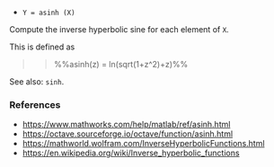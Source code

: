 - `Y = asinh (X)`

Compute the inverse hyperbolic sine for each element of `X`.

This is defined as

> > %%asinh(z) = ln(sqrt(1+z^2)+z)%%

See also: `sinh`.

### References

- https://www.mathworks.com/help/matlab/ref/asinh.html
- https://octave.sourceforge.io/octave/function/asinh.html
- https://mathworld.wolfram.com/InverseHyperbolicFunctions.html
- https://en.wikipedia.org/wiki/Inverse_hyperbolic_functions
